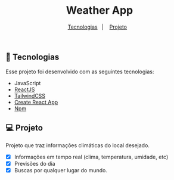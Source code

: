 <h1 align="center">Weather App</h1>

<p align="center">
  <a href="#-tecnologias">Tecnologias</a>&nbsp;&nbsp;&nbsp;|&nbsp;&nbsp;&nbsp;
  <a href="#-projeto">Projeto</a>&nbsp;&nbsp;&nbsp;
</p>

<br>


## 🚀 Tecnologias

Esse projeto foi desenvolvido com as seguintes tecnologias:

- JavaScript
- [ReactJS](https://reactjs.org/)
- [TailwindCSS](https://tailwindcss.com/)
- [Create React App](https://create-react-app.dev/)
- [Npm](https://www.npmjs.com/)

## 💻 Projeto

Projeto que traz informações climáticas do local desejado.

- [x] Informações em tempo real (clima, temperatura, umidade, etc)
- [x] Previsões do dia
- [x] Buscas por qualquer lugar do mundo.
